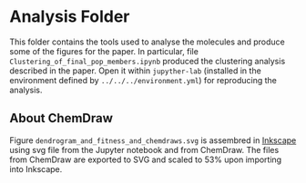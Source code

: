 # Analysis Folder
This folder contains the tools used to analyse the molecules and produce some of the figures for the paper. In particular, file `Clustering_of_final_pop_members.ipynb` produced the clustering analysis described in the paper. Open it within `jupyther-lab` (installed in the environment defined by `../../../environment.yml`) for reproducing the analysis.

## About ChemDraw
Figure `dendrogram_and_fitness_and_chemdraws.svg` is assembred in [Inkscape](https://inkscape.org/) using svg file from the Jupyter notebook and from ChemDraw. The files from ChemDraw are exported to SVG and scaled to 53% upon importing into Inkscape.
